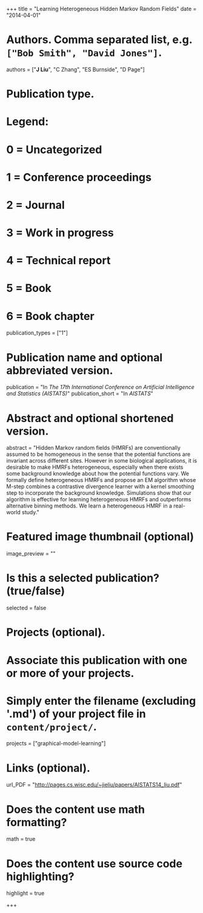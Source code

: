 +++
title = "Learning Heterogeneous Hidden Markov Random Fields"
date = "2014-04-01"

# Authors. Comma separated list, e.g. `["Bob Smith", "David Jones"]`.
authors = ["__J Liu__", "C Zhang", "ES Burnside", "D Page"]

# Publication type.
# Legend:
# 0 = Uncategorized
# 1 = Conference proceedings
# 2 = Journal
# 3 = Work in progress
# 4 = Technical report
# 5 = Book
# 6 = Book chapter
publication_types = ["1"]

# Publication name and optional abbreviated version.
publication = "In *The 17th International Conference on Artificial Intelligence and Statistics (AISTATS)*"
publication_short = "In *AISTATS*"

# Abstract and optional shortened version.
abstract = "Hidden Markov random fields (HMRFs) are conventionally assumed to be homogeneous in the sense that the potential functions are invariant across different sites. However in some biological applications, it is desirable to make HMRFs heterogeneous, especially when there exists some background knowledge about how the potential functions vary. We formally define heterogeneous HMRFs and propose an EM algorithm whose M-step combines a contrastive divergence learner with a kernel smoothing step to incorporate the background knowledge. Simulations show that our algorithm is effective for learning heterogeneous HMRFs and outperforms alternative binning methods. We learn a heterogeneous HMRF in a real-world study."

# Featured image thumbnail (optional)
image_preview = ""

# Is this a selected publication? (true/false)
selected = false

# Projects (optional).
#   Associate this publication with one or more of your projects.
#   Simply enter the filename (excluding '.md') of your project file in `content/project/`.
projects = ["graphical-model-learning"]

# Links (optional).
url_PDF = "http://pages.cs.wisc.edu/~jieliu/papers/AISTATS14_liu.pdf"

# Does the content use math formatting?
math = true

# Does the content use source code highlighting?
highlight = true

+++

